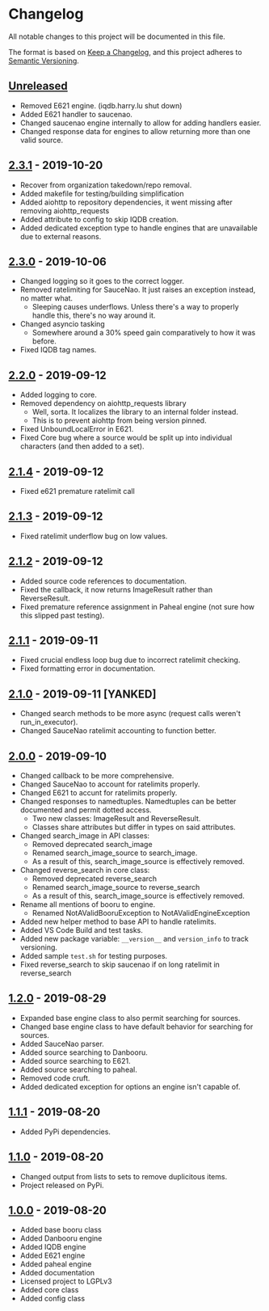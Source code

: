# Changelog
All notable changes to this project will be documented in this file.

The format is based on [Keep a Changelog](https://keepachangelog.com/en/1.0.0/),
and this project adheres to [Semantic Versioning](https://semver.org/spec/v2.0.0.html).

## [Unreleased]

- Removed E621 engine. (iqdb.harry.lu shut down)
- Added E621 handler to saucenao.
- Changed saucenao engine internally to allow for adding handlers easier.
- Changed response data for engines to allow returning more than one valid source.

## [2.3.1] - 2019-10-20

- Recover from organization takedown/repo removal.
- Added makefile for testing/building simplification
- Added aiohttp to repository dependencies, it went missing after removing aiohttp_requests
- Added attribute to config to skip IQDB creation.
- Added dedicated exception type to handle engines that are unavailable due to external reasons.

## [2.3.0] - 2019-10-06

- Changed logging so it goes to the correct logger.
- Removed ratelimiting for SauceNao. It just raises an exception instead, no matter what.
  - Sleeping causes underflows. Unless there's a way to properly handle this, there's no way around it.
- Changed asyncio tasking
  - Somewhere around a 30% speed gain comparatively to how it was before.
- Fixed IQDB tag names.

## [2.2.0] - 2019-09-12

- Added logging to core.
- Removed dependency on aiohttp_requests library
  - Well, sorta. It localizes the library to an internal folder instead.
  - This is to prevent aiohttp from being version pinned.
- Fixed UnboundLocalError in E621.
- Fixed Core bug where a source would be split up into individual characters (and then added to a set).

## [2.1.4] - 2019-09-12

- Fixed e621 premature ratelimit call

## [2.1.3] - 2019-09-12

- Fixed ratelimit underflow bug on low values.

## [2.1.2] - 2019-09-12

- Added source code references to documentation.
- Fixed the callback, it now returns ImageResult rather than ReverseResult.
- Fixed premature reference assignment in Paheal engine (not sure how this slipped past testing).

## [2.1.1] - 2019-09-11

- Fixed crucial endless loop bug due to incorrect ratelimit checking.
- Fixed formatting error in documentation.

## [2.1.0] - 2019-09-11 [YANKED]

- Changed search methods to be more async (request calls weren't run_in_executor).
- Changed SauceNao ratelimit accounting to function better.

## [2.0.0] - 2019-09-10

- Changed callback to be more comprehensive.
- Changed SauceNao to account for ratelimits properly.
- Changed E621 to accunt for ratelimits properly.
- Changed responses to namedtuples. Namedtuples can be better documented and permit dotted access.
  - Two new classes: ImageResult and ReverseResult.
  - Classes share attributes but differ in types on said attributes.
- Changed search_image in API classes:
  - Removed deprecated search_image
  - Renamed search_image_source to search_image.
  - As a result of this, search_image_source is effectively removed.
- Changed reverse_search in core class:
  - Removed deprecated reverse_search
  - Renamed search_image_source to reverse_search
  - As a result of this, search_image_source is effectively removed.
- Rename all mentions of booru to engine.
  - Renamed NotAValidBooruException to NotAValidEngineException
- Added new helper method to base API to handle ratelimits.
- Added VS Code Build and test tasks.
- Added new package variable: `__version__` and `version_info` to track versioning.
- Added sample `test.sh` for testing purposes.
- Fixed reverse_search to skip saucenao if on long ratelimit in reverse_search


## [1.2.0] - 2019-08-29

- Expanded base engine class to also permit searching for sources.
- Changed base engine class to have default behavior for searching for sources.
- Added SauceNao parser.
- Added source searching to Danbooru.
- Added source searching to E621.
- Added source searching to paheal.
- Removed code cruft.
- Added dedicated exception for options an engine isn't capable of.

## [1.1.1] - 2019-08-20

- Added PyPi dependencies.

## [1.1.0] - 2019-08-20

- Changed output from lists to sets to remove duplicitous items.
- Project released on PyPi.

## [1.0.0] - 2019-08-20

- Added base booru class
- Added Danbooru engine
- Added IQDB engine
- Added E621 engine
- Added paheal engine
- Added documentation
- Licensed project to LGPLv3
- Added core class
- Added config class

[Unreleased]: https://github.com/noirscape/retaggr/compare/2.3.1...HEAD
[2.3.1]: https://github.com/noirscape/retaggr/compare/2.3.0...2.3.1
[2.3.0]: https://github.com/noirscape/retaggr/compare/2.2.0...2.3.0
[2.2.0]: https://github.com/noirscape/retaggr/compare/2.1.4...2.2.0
[2.1.4]: https://github.com/noirscape/retaggr/compare/2.1.3...2.1.4
[2.1.3]: https://github.com/noirscape/retaggr/compare/2.1.2...2.1.3
[2.1.2]: https://github.com/noirscape/retaggr/compare/2.1.1...2.1.2
[2.1.1]: https://github.com/noirscape/retaggr/compare/2.1.0...2.1.1
[2.1.0]: https://github.com/noirscape/retaggr/compare/2.0.0...2.1.0
[2.0.0]: https://github.com/noirscape/retaggr/compare/1.2.0...2.0.0
[1.2.0]: https://github.com/noirscape/retaggr/compare/1.1.1...1.2.0
[1.1.1]: https://github.com/noirscape/retaggr/compare/1.1.0...1.1.1
[1.1.0]: https://github.com/noirscape/retaggr/compare/1.0.0...1.1.0
[1.0.0]: https://github.com/noirscape/retaggr/releases/tag/1.0.0